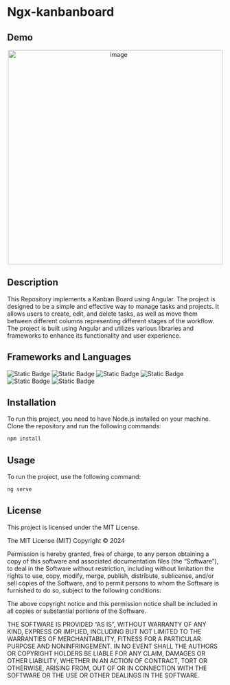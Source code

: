 # Ngx-kanbanboard

## Demo
<p align="center">
  <a href="https://christophhu.github.io/ngx-logger"><img src="https://github.com/ChristophHu/ChristophHu/blob/main/assets/img/ngx-kanbanboard.png" width="500" alt="image" /></a>
</p>

## Description
This Repository implements a Kanban Board using Angular. The project is designed to be a simple and effective way to manage tasks and projects. It allows users to create, edit, and delete tasks, as well as move them between different columns representing different stages of the workflow.
The project is built using Angular and utilizes various libraries and frameworks to enhance its functionality and user experience.

## Frameworks and Languages
<p align="left">
  <img alt="Static Badge" src="https://img.shields.io/badge/19.0.0-000000?style=for-the-badge&logo=angular&logoColor=white&label=Angular&labelColor=000000">
  <img alt="Static Badge" src="https://img.shields.io/badge/HTML5-000000.svg?style=for-the-badge&logo=html5&logoColor=white&labelColor=E34F26&color=000000">
  <img alt="Static Badge" src="https://img.shields.io/badge/SASS-000000.svg?style=for-the-badge&logo=sass&logoColor=white&labelColor=CC6699&color=000000">
  <img alt="Static Badge" src="https://img.shields.io/badge/tailwindcss-000000?style=for-the-badge&logo=tailwindcss&logoColor=white&labelColor=06B6D4&color=000000">
  <img alt="Static Badge" src="https://img.shields.io/badge/4.0.17-000000?style=for-the-badge&logo=tailwind&logoColor=white&label=Tailwind&labelColor=06B6D4&color=000000">
  <img alt="Static Badge" src="https://img.shields.io/badge/5.6.2-000000?style=for-the-badge&logo=typescript&logoColor=white&label=Typescript&labelColor=007ACC&color=000000">
</p>

## Installation
To run this project, you need to have Node.js installed on your machine. Clone the repository and run the following commands:

```bash
npm install
```

## Usage
To run the project, use the following command:

```bash
ng serve
```

## License
This project is licensed under the MIT License.

The MIT License (MIT)
Copyright © 2024 <copyright holders>

Permission is hereby granted, free of charge, to any person obtaining a copy of this software and associated documentation files (the “Software”), to deal in the Software without restriction, including without limitation the rights to use, copy, modify, merge, publish, distribute, sublicense, and/or sell copies of the Software, and to permit persons to whom the Software is furnished to do so, subject to the following conditions:

The above copyright notice and this permission notice shall be included in all copies or substantial portions of the Software.

THE SOFTWARE IS PROVIDED “AS IS”, WITHOUT WARRANTY OF ANY KIND, EXPRESS OR IMPLIED, INCLUDING BUT NOT LIMITED TO THE WARRANTIES OF MERCHANTABILITY, FITNESS FOR A PARTICULAR PURPOSE AND NONINFRINGEMENT. IN NO EVENT SHALL THE AUTHORS OR COPYRIGHT HOLDERS BE LIABLE FOR ANY CLAIM, DAMAGES OR OTHER LIABILITY, WHETHER IN AN ACTION OF CONTRACT, TORT OR OTHERWISE, ARISING FROM, OUT OF OR IN CONNECTION WITH THE SOFTWARE OR THE USE OR OTHER DEALINGS IN THE SOFTWARE.
